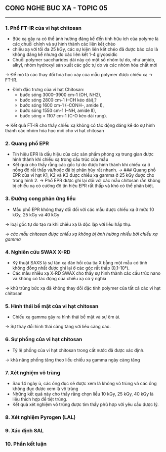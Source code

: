 ## CONG NGHE BUC XA - TOPIC 05
--------------------------------


### 1. Phổ FT-IR của vi hạt chitosan

* Bức xạ gây ra có thể ảnh hưởng đáng kể đến tính hữu ích của polyme là các chuỗi chính và sự hình thành các liên kết chéo
* chiếu xạ với tối đa 25 kGy, các sự kiện liên kết chéo đã được báo cáo là không đáng kể nhưng do các liên kết 1-4 glycosidic
* Chuỗi polymer saccharides dài này có một số nhóm tự do, như amido, alkyl, nhóm hydroxyl sản xuất các gốc tự do và các nhóm hóa chất mới

-> Để mô tả các thay đổi hóa học xảy của mẫu polymer được chiếu xạ -> FT-IR.
* Đỉnh đặc trưng của vi hạt Chitosan:
  *   bước sóng 3000–3900 cm-1 (OH, NH2), 
  *   bước sóng  2800 cm-1 (–CH kéo dài),? 
  *   bước sóng 1600 cm-1 (–CONH–, amide I), 
  *   bước sóng 1550 cm-1 (–NH, amide II), 
  *   bước sóng < 1107 cm-1 (C-O kéo dài rung).
  
-> Kết quả FT-IR cho thấy chiếu xạ không có tác động đáng kể do sự hình thành các nhóm hóa học mới cho vi hạt chitosan

### 2. Quang phổ EPR

* Tín hiệu EPR là dấu hiệu của các sản phẩm phóng xạ trung gian được hình thành khi chiếu xạ trong cấu trúc của mẫu
* Kết quả cho thấy rằng các gốc tự do được hình thành khi chiếu xạ ở nồng độ rất thấp và/hoặc đã bị phân hủy rất nhanh.
-> ### Quang phổ EPR của vi hạt K1, K2 và K3 được chiếu xạ gamma ở 25 kGy được cho trong hình 2.
-> Phổ EPR được ghi lại đối với các mẫu chitosan rắn không bị chiếu xạ có cường độ tín hiệu EPR rất thấp và khó có thể phân biệt.
### 3. Đường cong phản ứng liều
* Mẫu phổ EPR không thay đổi đối với các mẫu được chiếu xạ ở mức 10 kGy, 25 kGy và 40 kGy

-> loại gốc tự do tạo ra khi chiếu xạ là độc lập với liều hấp thụ.

-> _các mẫu chitosan được chiếu xạ không bị ảnh hưởng nhiều bởi chiếu xạ gamma_

### 4. Nghiên cứu SWAX X-RD
* Kỹ thuật SAXS là sự tán xạ đàn hồi của tia X bằng một mẫu có tính không đồng nhất được ghi lại ở các góc rất thấp (0,1–10°).
* Các mẫu nhiễu xạ X-RD SWAX cho thấy sự hình thành các cấu trúc nano và không có tác động của chiếu xạ có ý nghĩa

-> khử trùng bức xạ đã không thay đổi đặc tính polymer của tất cả các vi hạt chitosan

### 5. Hình thái bề mặt của vi hạt chitosan
* Chiếu xạ gamma gây ra hình thái bề mặt và sự êm ái. 

-> Sự thay đổi hình thái càng tăng với liều càng cao.


### 6. Sự phồng của vi hạt chitosan
* Tỷ lệ phồng của vi hạt chitosan trong cất nước đã được xác định.

-> khả năng phồng tăng theo liều chiếu xạ gamma ngày càng tăng

### 7. Xét nghiệm vô trùng
* Sau 14 ngày ủ, các ống đục sẽ được xem là không vô trùng và các ống không đục được xem là vô trùng
* Những kết quả này cho thấy rằng chọn liều 10 kGy, 25 kGy, 40 kGy là liều thích hợp để tiệt trùng.
* Kết quả xét nghiệm vô trùng được tìm thấy phù hợp với yêu cầu dược lý.


### 8. Xét nghiệm Pyrogen (LAL)
### 9. Xác định SAL
### 10. Phần kết luận
